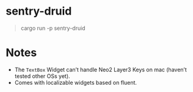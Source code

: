 # sentry-druid

> cargo run -p sentry-druid

# Notes

- The `TextBox` Widget can’t handle Neo2 Layer3 Keys on mac (haven’t tested other OSs yet).
- Comes with localizable widgets based on fluent.
